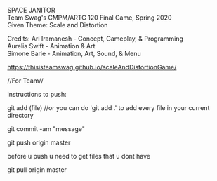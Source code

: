 SPACE JANITOR  
Team Swag's CMPM/ARTG 120 Final Game, Spring 2020  
Given Theme: Scale and Distortion  

Credits:
Ari Iramanesh - Concept, Gameplay, & Programming  
Aurelia Swift - Animation & Art  
Simone Barie  - Animation, Art, Sound, & Menu  

https://thisisteamswag.github.io/scaleAndDistortionGame/

//For Team//

instructions to push:

git add (file) //or you can do 'git add .' to add every file in your current directory

git commit -am "message"

git push origin master

before u push u need to get files that u dont have

git pull origin master
